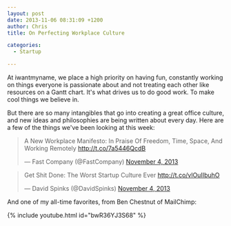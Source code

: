 ```yaml
---
layout: post
date: 2013-11-06 08:31:09 +1200
author: Chris
title: On Perfecting Workplace Culture

categories:
  - Startup

---
```


<!-- excerpt -->

At iwantmyname, we place a high priority on having fun, constantly working on things everyone is passionate about and not treating each other like resources on a Gantt chart. It's what drives us to do good work. To make cool things we believe in.

But there are so many intangibles that go into creating a great office culture, and new ideas and philosophies are being written about every day. Here are a few of the things we've been looking at this week:

<!-- /excerpt -->

<blockquote class="twitter-tweet" lang="en"><p>A New Workplace Manifesto: In Praise Of Freedom, Time, Space, And Working Remotely <a href="http://t.co/7a5446QcdB">http://t.co/7a5446QcdB</a></p>&mdash; Fast Company (@FastCompany) <a href="https://twitter.com/FastCompany/statuses/397217382198169600">November 4, 2013</a></blockquote>
<script async src="//platform.twitter.com/widgets.js" charset="utf-8"></script>

<blockquote class="twitter-tweet" lang="en"><p>Get Shit Done: The Worst Startup Culture Ever <a href="http://t.co/vlOuIIbuhO">http://t.co/vlOuIIbuhO</a></p>&mdash; David Spinks (@DavidSpinks) <a href="https://twitter.com/DavidSpinks/statuses/397362860910596096">November 4, 2013</a></blockquote>
<script async src="//platform.twitter.com/widgets.js" charset="utf-8"></script>

And one of my all-time favorites, from Ben Chestnut of MailChimp:

{% include youtube.html id="bwR36YJ3S68" %}
